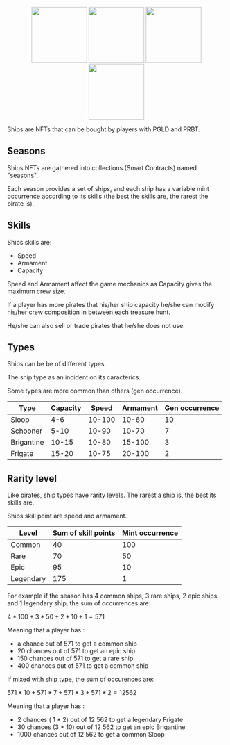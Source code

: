 <p align="center">
  <img width="128" height="128" src="./img/ship1.png">
  <img width="128" height="128" src="./img/ship2.png">
  <img width="128" height="128" src="./img/ship3.png">
  <img width="128" height="128" src="./img/ship4.png">
</p>

Ships are NFTs that can be bought by players with PGLD and PRBT.

## Seasons

Ships NFTs are gathered into collections (Smart Contracts) named "seasons".

Each season provides a set of ships, and each ship has a variable mint occurrence according to its skills (the best the skills are, the rarest the pirate is).


## Skills

Ships skills are:
- Speed
- Armament
- Capacity

Speed and Armament affect the game mechanics as Capacity gives the maximum crew size.

If a player has more pirates that his/her ship capacity he/she can modify his/her crew composition in between each treasure hunt.

He/she can also sell or trade pirates that he/she does not use.

## Types

Ships can be be of different types.

The ship type as an incident on its caracterics. 

Some types are more common than others (gen occurrence).

| Type       	| Capacity 	| Speed  	| Armament 	| Gen occurrence 	|
|------------	|----------	|--------	|----------	|-----------------	|
| Sloop      	| 4-6      	| 10-100 	| 10-60    	| 10              	|
| Schooner   	| 5-10     	| 10-90 	| 10-70    	| 7               	|
| Brigantine 	| 10-15    	| 10-80 	| 15-100   	| 3               	|
| Frigate    	| 15-20    	| 10-75  	| 20-100   	| 2               	|

## Rarity level

Like pirates, ship types have rarity levels. The rarest a ship is, the best its skills are.

Ships skill point are speed and armament.

| Level     | Sum of skill points | Mint occurrence|
|-----------|---------------------|----------------|
| Common    | 40                  | 100            |
| Rare      | 70                  | 50             |
| Epic      | 95                  | 10             |
| Legendary | 175                 | 1              |


For example if the season has 4 common ships, 3 rare ships, 2 epic ships and 1 legendary ship, the sum of occurrences are:

$4 * 100 + 3 * 50 + 2 * 10 + 1 = 571$

Meaning that a player has :
- a chance out of 571 to get a common ship
- 20 chances out of 571 to get an epic ship
- 150 chances out of 571 to get a rare ship
- 400 chances out of 571 to get a common ship

If mixed with ship type, the sum of occurences are:

$571 * 10 + 571 * 7 + 571 * 3 + 571 * 2 = 12 562$

Meaning that a player has :
- 2 chances ( 1 * 2) out of 12 562 to get a legendary Frigate
- 30 chances (3 * 10) out of 12 562 to get an epic Brigantine
- 1000 chances out of 12 562 to get a common Sloop